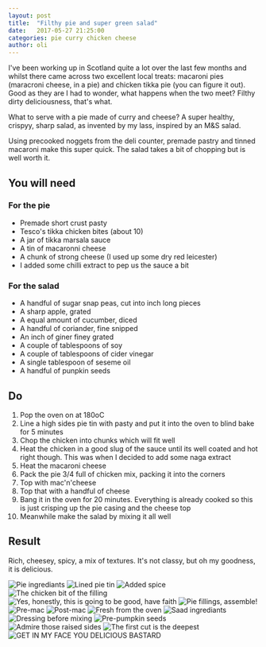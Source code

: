 ```yaml
---
layout: post
title:  "Filthy pie and super green salad"
date:   2017-05-27 21:25:00
categories: pie curry chicken cheese 
author: oli
---
```


I've been working up in Scotland quite a lot over the last few months and whilst there came across two excellent local treats: macaroni pies (maracroni cheese, in a pie) and chicken tikka pie (you can figure it out).  Good as they are I had to wonder, what happens when the two meet?  Filthy dirty deliciousness, that's what.

What to serve with a pie made of curry and cheese?  A super healthy, crispyy, sharp salad, as invented by my lass, inspired by an M&S salad.

Using precooked noggets from the deli counter, premade pastry and tinned macaroni make this super quick.  The salad takes a bit of chopping but is well worth it.

## You will need

### For the pie

* Premade short crust pasty
* Tesco's tikka chicken bites (about 10)
* A jar of tikka marsala sauce
* A tin of macaronni cheese
* A chunk of strong cheese (I used up some dry red leicester)
* I added some chilli extract to pep us the sauce a bit

### For the salad

* A handful of sugar snap peas, cut into inch long pieces 
* A sharp apple, grated
* A equal amount of cucumber, diced
* A handful of coriander, fine snipped
* An inch of giner finey grated
* A couple of tablespoons of soy
* A couple of tablespoons of cider vinegar
* A single tablespoon of seseme oil
* A handful of punpkin seeds

## Do

1. Pop the oven on at 180oC
2. Line a high sides pie tin with pasty and put it into the oven to blind bake for 5 minutes 
3. Chop the chicken into chunks which will fit well
4. Heat the chicken in a good slug of the sauce until its well coated and hot right though.  This was when I decided to add some naga extract
5. Heat the macaroni cheese
6. Pack the pie 3/4 full of chicken mix, packing it into the corners
7. Top with mac'n'cheese
8. Top that with a handful of cheese
9. Bang it in the oven for 20 minutes.  Everything is already cooked so this is just crisping up the pie casing and the cheese top
10. Meanwhile make the salad by mixing it all well


## Result

Rich, cheesey, spicy, a mix of textures.  It's not classy, but oh my goodness, it is delicious.  

![Pie ingrediants](/images/filthy-pie-and-super-green-salad/filthy-pie-and-super-green-salad-01.jpg)
![Lined pie tin](/images/filthy-pie-and-super-green-salad/filthy-pie-and-super-green-salad-02.jpg)
![Added spice](/images/filthy-pie-and-super-green-salad/filthy-pie-and-super-green-salad-03.jpg)
![The chicken bit of the filling](/images/filthy-pie-and-super-green-salad/filthy-pie-and-super-green-salad-04.jpg)
![Yes, honestly, this is going to be good, have faith](/images/filthy-pie-and-super-green-salad/filthy-pie-and-super-green-salad-05.jpg)
![Pie fillings, assemble!](/images/filthy-pie-and-super-green-salad/filthy-pie-and-super-green-salad-06.jpg)
![Pre-mac](/images/filthy-pie-and-super-green-salad/filthy-pie-and-super-green-salad-07.jpg)
![Post-mac](/images/filthy-pie-and-super-green-salad/filthy-pie-and-super-green-salad-08.jpg)
![Fresh from the oven](/images/filthy-pie-and-super-green-salad/filthy-pie-and-super-green-salad-09.jpg)
![Saad ingrediants](/images/filthy-pie-and-super-green-salad/filthy-pie-and-super-green-salad-10.jpg)
![Dressing before mixing](/images/filthy-pie-and-super-green-salad/filthy-pie-and-super-green-salad-11.jpg)
![Pre-pumpkin seeds](/images/filthy-pie-and-super-green-salad/filthy-pie-and-super-green-salad-12.jpg)
![Admire those raised sides](/images/filthy-pie-and-super-green-salad/filthy-pie-and-super-green-salad-13.jpg)
![The first cut is the deepest](/images/filthy-pie-and-super-green-salad/filthy-pie-and-super-green-salad-14.jpg)
![GET IN MY FACE YOU DELICIOUS BASTARD](/images/filthy-pie-and-super-green-salad/filthy-pie-and-super-green-salad-15.jpg)



